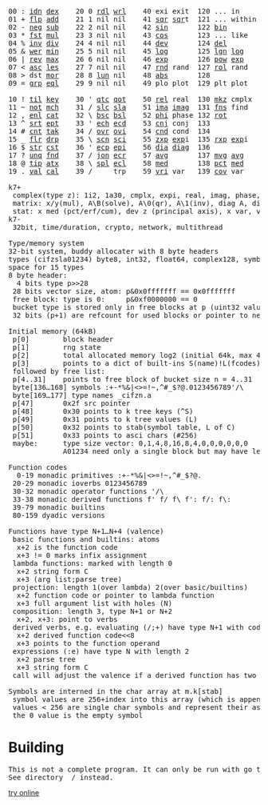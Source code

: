 <pre>00 : <a href="../../blob/master/k.go#L808">idn</a> <a href="../../blob/master/k.go#L480">dex</a>    20 0 <a href="../../blob/master/k.go#L3827">rdl</a> <a href="../../blob/master/k.go#L3831">wrl</a>    40 exi exit  120 ... in       60 <a href="../../blob/master/k.go#L4796">prm</a>   140
01 + <a href="../../blob/master/k.go#L809">flp</a> <a href="../../blob/master/k.go#L2223">add</a>    21 1 nil nil    41 <a href="../../blob/master/k.go#L2053">sqr</a> <a href="../../blob/master/k.go#L2053">sqr</a>t  121 ... within   61       141
02 - <a href="../../blob/master/k.go#L848">neg</a> <a href="../../blob/master/k.go#L2224">sub</a>    22 2 nil nil    42 <a href="../../blob/master/k.go#L2056">sin</a>       122 <a href="../../blob/master/k.go#L4076">bin</a>          62       142
03 * <a href="../../blob/master/k.go#L851">fst</a> <a href="../../blob/master/k.go#L2225">mul</a>    23 3 nil nil    43 <a href="../../blob/master/k.go#L2059">cos</a>       123 ... like     63       143
04 % <a href="../../blob/master/k.go#L889">inv</a> <a href="../../blob/master/k.go#L2226">div</a>    24 4 nil nil    44 <a href="../../blob/master/k.go#L5375">dev</a>       124 <a href="../../blob/master/k.go#L4763">del</a>          64       144
05 & <a href="../../blob/master/k.go#L892">wer</a> <a href="../../blob/master/k.go#L2227">min</a>    25 5 nil nil    45 <a href="../../blob/master/k.go#L2070">log</a>       125 <a href="../../blob/master/k.go#L2232">lgn</a> <a href="../../blob/master/k.go#L2070">log</a>      65       145
06 | <a href="../../blob/master/k.go#L918">rev</a> <a href="../../blob/master/k.go#L2228">max</a>    26 6 nil nil    46 <a href="../../blob/master/k.go#L2073">exp</a>       126 <a href="../../blob/master/k.go#L2235">pow</a> <a href="../../blob/master/k.go#L2073">exp</a>      66       146
07 < <a href="../../blob/master/k.go#L949">asc</a> <a href="../../blob/master/k.go#L2229">les</a>    27 7 nil nil    47 <a href="../../blob/master/k.go#L4895">rnd</a> rand  127 <a href="../../blob/master/k.go#L4833">rol</a> rand     67       147
08 > dst <a href="../../blob/master/k.go#L2230">mor</a>    28 8 <a href="../../blob/master/k.go#L3837">lun</a> nil    48 <a href="../../blob/master/k.go#L2062">abs</a>       128              68       148
09 = <a href="../../blob/master/k.go#L992">grp</a> <a href="../../blob/master/k.go#L2231">eql</a>    29 9 nil nil    49 plo plot  129 plt plot     69       149
                                                                          
10 ! <a href="../../blob/master/k.go#L1025">til</a> <a href="../../blob/master/k.go#L2276">key</a>    30 ' <a href="../../blob/master/k.go#L3375">qtc</a> <a href="../../blob/master/k.go#L3372">qot</a>    50 <a href="../../blob/master/k.go#L2076">rel</a> real  130 <a href="../../blob/master/k.go#L5298">mkz</a> cmplx    70       150
11 ~ <a href="../../blob/master/k.go#L1119">not</a> <a href="../../blob/master/k.go#L2315">mch</a>    31 / <a href="../../blob/master/k.go#L3376">slc</a> <a href="../../blob/master/k.go#L3373">sla</a>    51 <a href="../../blob/master/k.go#L2077">ima</a> <a href="../../blob/master/k.go#L2077">ima</a>g  131 <a href="../../blob/master/k.go#L2878">fns</a> find     71       151
12 , <a href="../../blob/master/k.go#L1141">enl</a> <a href="../../blob/master/k.go#L2358">cat</a>    32 \ <a href="../../blob/master/k.go#L3377">bsc</a> <a href="../../blob/master/k.go#L3374">bsl</a>    52 <a href="../../blob/master/k.go#L2078">phi</a> phase 132 <a href="../../blob/master/k.go#L2602">rot</a>          72       152
13 ^ <a href="../../blob/master/k.go#L1166">srt</a> <a href="../../blob/master/k.go#L2495">ept</a>    33 ' <a href="../../blob/master/k.go#L3384">ech</a> <a href="../../blob/master/k.go#L3410">ecd</a>    53 <a href="../../blob/master/k.go#L2106">cnj</a> conj  133              73       153
14 # <a href="../../blob/master/k.go#L1167">cnt</a> <a href="../../blob/master/k.go#L2522">tak</a>    34 / <a href="../../blob/master/k.go#L3535">ovr</a> <a href="../../blob/master/k.go#L3677">ovi</a>    54 <a href="../../blob/master/k.go#L5132">cnd</a> cond  134              74       154
15 _ <a href="../../blob/master/k.go#L1175">flr</a> <a href="../../blob/master/k.go#L2603">drp</a>    35 \ <a href="../../blob/master/k.go#L3596">scn</a> <a href="../../blob/master/k.go#L3710">sci</a>    55 <a href="../../blob/master/k.go#L2164">zxp</a> <a href="../../blob/master/k.go#L2073">exp</a>i  135 <a href="../../blob/master/k.go#L2127">rxp</a> <a href="../../blob/master/k.go#L2073">exp</a>i     75       155
16 $ <a href="../../blob/master/k.go#L1200">str</a> <a href="../../blob/master/k.go#L2724">cst</a>    36 ' <a href="../../blob/master/k.go#L3430">ecp</a> <a href="../../blob/master/k.go#L3487">epi</a>    56 <a href="../../blob/master/k.go#L1094">dia</a> <a href="../../blob/master/k.go#L1094">dia</a>g  136              76       156
17 ? <a href="../../blob/master/k.go#L1290">unq</a> <a href="../../blob/master/k.go#L2830">fnd</a>    37 / <a href="../../blob/master/k.go#L3970">jon</a> <a href="../../blob/master/k.go#L3507">ecr</a>    57 <a href="../../blob/master/k.go#L5470">avg</a>       137 <a href="../../blob/master/k.go#L5501">mvg</a> <a href="../../blob/master/k.go#L5470">avg</a>      77       157
18 @ <a href="../../blob/master/k.go#L1323">tip</a> <a href="../../blob/master/k.go#L2910">atx</a>    38 \ <a href="../../blob/master/k.go#L3937">spl</a> <a href="../../blob/master/k.go#L3521">ecl</a>    58 <a href="../../blob/master/k.go#L5606">med</a>       138 <a href="../../blob/master/k.go#L5618">pct</a> <a href="../../blob/master/k.go#L5606">med</a>      78       158
19 . <a href="../../blob/master/k.go#L1334">val</a> <a href="../../blob/master/k.go#L3226">cal</a>    39 /     trp    59 <a href="../../blob/master/k.go#L5401">vri</a> var   139 <a href="../../blob/master/k.go#L5422">cov</a> var      79       15

k7+
 complex(type z): 1i2, 1a30, cmplx, expi, real, imag, phase, conj, rand 3i(binormal)
 matrix: x/y(mul), A\B(solve), A\0(qr), A\1(inv), diag A, diag v, norm, cond
 stat: x med (pct/erf/cum), dev z (principal axis), x var, var z (cov), x avg (cum/win/exp)
k7-
 32bit, time/duration, crypto, network, multithread
 
Type/memory system
32-bit system, buddy allocater with 8 byte headers
types (cifzsla01234) byte8, int32, float64, complex128, symbol64, list32, dict64, funcs
space for 15 types
8 byte header:
  4 bits type p>>28
 28 bits vector size, atom: p&0x0fffffff == 0x0fffffff
 free block: type is 0:     p&0xf0000000 == 0
 bucket type is stored only in free blocks at p (uint32 value)
 32 bits (p+1) are refcount for used blocks or pointer to next free

Initial memory (64kB)
 p[0]        block header
 p[1]        rng state
 p[2]        total allocated memory log2 (initial 64k, max 4G) uint32
 p[3]        points to a dict of built-ins S(name)!L(fcodes)
 followed by free list:
 p[4..31]    points to free block of bucket size n = 4..31
 byte[136…168] symbols :+-*%&|<>=!~,^#_$?@.0123456789'/\
 byte[169…177] type names _cifzn.a
 p[47]       0x2f src pointer
 p[48]       0x30 points to k tree keys (^S)
 p[49]       0x31 points to k tree values (L)
 p[50]       0x32 points to stab(symbol table, L of C)
 p[51]       0x33 points to asci chars (#256)
 maybe:      type size vector: 0,1,4,8,16,8,4,0,0,0,0,0,0
             A01234 need only a single block but may have length>0

Function codes
  0-19 monadic primitives :+-*%&|<>=!~,^#_$?@.
 20-29 monadic ioverbs 0123456789
 30-32 monadic operator functions '/\
 33-38 monadic derived functions f' f/ f\ f': f/: f\:
 39-79 monadic builtins
 80-159 dyadic versions

Functions have type N+1…N+4 (valence)
 basic functions and builtins: atoms
  x+2 is the function code
  x+3 != 0 marks infix assignment
 lambda functions: marked with length 0
  x+2 string form C
  x+3 (arg list;parse tree)
 projection: length 1(over lambda) 2(over basic/builtins)
  x+2 function code or pointer to lambda function
  x+3 full argument list with holes (N)
 composition: length 3, type N+1 or N+2
  x+2, x+3: point to verbs
 derived verbs, e.g. evaluating (/;+) have type N+1 with code > 256
  x+2 derived function code<<8
  x+3 points to the function operand
 expressions (:e) have type N with length 2
  x+2 parse tree
  x+3 string form C
 call will adjust the valence if a derived function has two arguments
 
Symbols are interned in the char array at m.k[stab]
 symbol values are 256+index into this array (which is append only)
 values < 256 are single char symbols and represent their ascii value
 the 0 value is the empty symbol
</pre>

# Building
<pre>
This is not a complete program. It can only be run with go test.
See directory _/ instead.
</pre>
[try online](https://ktye.github.io)
